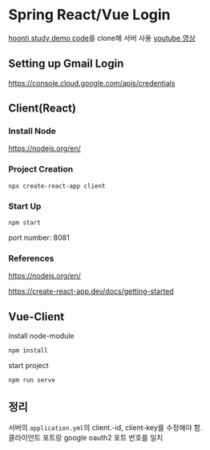 # Spring React/Vue Login
[hoonti study demo code](https://github.com/hoonti06/study-demo-code/tree/master/spring-react-google-login)를 clone해 서버 사용
[youtube 영상](https://www.youtube.com/watch?v=HV-9EIU9JVY&t=246s)


## Setting up Gmail Login

https://console.cloud.google.com/apis/credentials

## Client(React)

### Install Node

https://nodejs.org/en/

### Project Creation
```
npx create-react-app client
```

### Start Up
```
npm start
```
port number: 8081

### References

https://nodejs.org/en/

https://create-react-app.dev/docs/getting-started

## Vue-Client
install node-module 
```
npm install
```
start project
```
npm run serve
```
## 정리
서버의 `application.yml`의 client.-id, client-key를 수정해야 함.  
클라이언트 포트랑 google oauth2 포트 번호를 일치 
